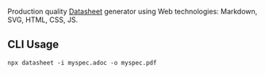 Production quality [Datasheet](https://en.wikipedia.org/wiki/Datasheet) generator using Web technologies: Markdown, SVG, HTML, CSS, JS.

## CLI Usage

```
npx datasheet -i myspec.adoc -o myspec.pdf
```
